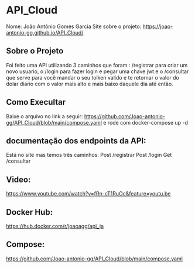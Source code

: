 # API_Cloud

Nome: João Antônio Gomes Garcia
Site sobre o projeto: https://joao-antonio-gg.github.io/API_Cloud/
## Sobre o Projeto
Foi feito uma API utilizando 3 caminhos que foram : /registrar para criar um novo usuario, o /login para fazer login e pegar uma chave jwt e o /consultar que serve para você mandar o seu tolken valido e te retornar o valor do dolar diario com o valor mais alto e mais baixo daquele dia até então.

## Como Execultar
Baixe o arquivo no link a seguir:
https://github.com/Joao-antonio-gg/API_Cloud/blob/main/compose.yaml
e rode com 
docker-compose up -d

## documentação dos endpoints da API:
Está no site mas temos três caminhos:
Post /registrar
Post /login
Get /consultar

## Video:
https://www.youtube.com/watch?v=fRn-cT1RuOc&feature=youtu.be

## Docker Hub:
https://hub.docker.com/r/joaoagg/api_ja

## Compose:
https://github.com/Joao-antonio-gg/API_Cloud/blob/main/compose.yaml

